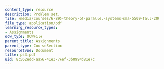 ```yaml
---
content_type: resource
description: Problem set.
file: /media/courses/6-895-theory-of-parallel-systems-sma-5509-fall-2003/8c562eddaa5641e37eef3b0994d81e7c_ps3.pdf
file_type: application/pdf
learning_resource_types:
- Assignments
ocw_type: OCWFile
parent_title: Assignments
parent_type: CourseSection
resourcetype: Document
title: ps3.pdf
uid: 8c562edd-aa56-41e3-7eef-3b0994d81e7c
---
```

